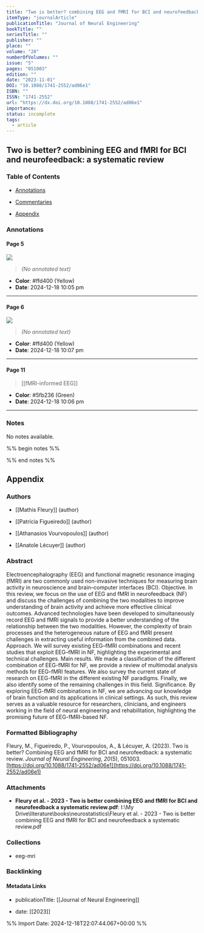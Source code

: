 ```yaml
---
title: "Two is better? combining EEG and fMRI for BCI and neurofeedback: a systematic review"
itemType: "journalArticle"
publicationTitle: "Journal of Neural Engineering"
bookTitle: ""
seriesTitle: ""
publisher: ""
place: ""
volume: "20"
numberOfVolumes: ""
issue: "5"
pages: "051003"
edition: ""
date: "2023-11-01"
DOI: "10.1088/1741-2552/ad06e1"
ISBN: ""
ISSN: "1741-2552"
url: "https://dx.doi.org/10.1088/1741-2552/ad06e1"
importance: 
status: incomplete
tags:
  - article
---
```


## Two is better? combining EEG and fMRI for BCI and neurofeedback: a systematic review

### Table of Contents

- [Annotations](#annotations)

+ [Commentaries](#commentaries)

- [Appendix](#appendix)

### Annotations




#### Page 5




![](<0 - Supplementary/images/fleuryTwoBetterCombining2023.md/image-5-x120-y662.png>)



> *(No annotated text)*




- **Color**: #ffd400 (Yellow)
- **Date**: 2024-12-18 10:05 pm

---



#### Page 6




![](<0 - Supplementary/images/fleuryTwoBetterCombining2023.md/image-6-x123-y522.png>)



> *(No annotated text)*




- **Color**: #ffd400 (Yellow)
- **Date**: 2024-12-18 10:07 pm

---



#### Page 11








> [[fMRI-informed EEG]]





- **Color**: #5fb236 (Green)
- **Date**: 2024-12-18 10:06 pm

---





### Notes


No notes available.


%% begin notes %%

<!-- Write your personal notes here -->

%% end notes %%

## Appendix

### Authors


- [[Mathis Fleury]] (author)

- [[Patrícia Figueiredo]] (author)

- [[Athanasios Vourvopoulos]] (author)

- [[Anatole Lécuyer]] (author)



### Abstract

Electroencephalography (EEG) and functional magnetic resonance imaging (fMRI) are two commonly used non-invasive techniques for measuring brain activity in neuroscience and brain–computer interfaces (BCI). Objective. In this review, we focus on the use of EEG and fMRI in neurofeedback (NF) and discuss the challenges of combining the two modalities to improve understanding of brain activity and achieve more effective clinical outcomes. Advanced technologies have been developed to simultaneously record EEG and fMRI signals to provide a better understanding of the relationship between the two modalities. However, the complexity of brain processes and the heterogeneous nature of EEG and fMRI present challenges in extracting useful information from the combined data. Approach. We will survey existing EEG–fMRI combinations and recent studies that exploit EEG–fMRI in NF, highlighting the experimental and technical challenges. Main results. We made a classification of the different combination of EEG-fMRI for NF, we provide a review of multimodal analysis methods for EEG–fMRI features. We also survey the current state of research on EEG-fMRI in the different existing NF paradigms. Finally, we also identify some of the remaining challenges in this field. Significance. By exploring EEG-fMRI combinations in NF, we are advancing our knowledge of brain function and its applications in clinical settings. As such, this review serves as a valuable resource for researchers, clinicians, and engineers working in the field of neural engineering and rehabilitation, highlighting the promising future of EEG-fMRI-based NF.


### Formatted Bibliography

Fleury, M., Figueiredo, P., Vourvopoulos, A., & Lécuyer, A. (2023). Two is better? Combining EEG and fMRI for BCI and neurofeedback: a systematic review. _Journal of Neural Engineering_, _20_(5), 051003. [https://doi.org/10.1088/1741-2552/ad06e1](https://doi.org/10.1088/1741-2552/ad06e1)




### Attachments


- **Fleury et al. - 2023 - Two is better combining EEG and fMRI for BCI and neurofeedback a systematic review.pdf**: I:\My Drive\literature\books\neurostatistics\Fleury et al. - 2023 - Two is better combining EEG and fMRI for BCI and neurofeedback a systematic review.pdf




### Collections


- eeg-mri





### Backlinking


#### Metadata Links


- publicationTitle: [[Journal of Neural Engineering]]




- date: [[2023]]





<!-- Any additional notes or comments -->


%% Import Date: 2024-12-18T22:07:44.067+00:00 %%
